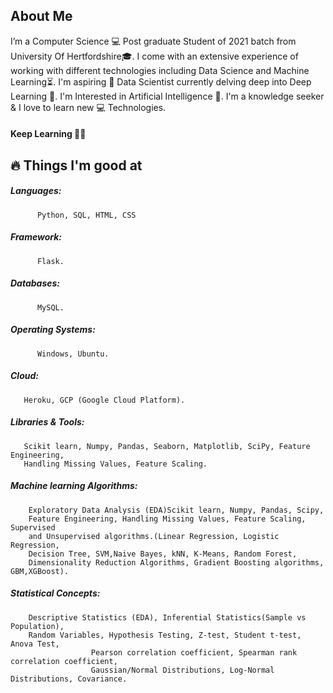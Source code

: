 ## About Me

I’m a Computer Science 💻 Post graduate Student of 2021 batch from University Of Hertfordshire🎓. I come with an extensive experience of working with different technologies including Data Science and Machine Learning⏳.
I'm aspiring 🔭️ Data Scientist currently delving deep into Deep Learning  🚂.
I'm Interested in Artificial Intelligence 🤔.
I'm a knowledge seeker & I love to learn new 💻 Technologies.

#### Keep Learning 👨‍🎓️
    
    
## 🔥 Things I'm good at
##### Languages: 
          Python, SQL, HTML, CSS

##### Framework: 
          Flask.

##### Databases: 
          MySQL.

##### Operating Systems:
          Windows, Ubuntu.

##### Cloud:
       Heroku, GCP (Google Cloud Platform).

##### Libraries & Tools:
       Scikit learn, Numpy, Pandas, Seaborn, Matplotlib, SciPy, Feature Engineering,
       Handling Missing Values, Feature Scaling.

##### Machine learning Algorithms: 
        Exploratory Data Analysis (EDA)Scikit learn, Numpy, Pandas, Scipy,
        Feature Engineering, Handling Missing Values, Feature Scaling, Supervised
        and Unsupervised algorithms.(Linear Regression, Logistic Regression,
        Decision Tree, SVM,Naive Bayes, kNN, K-Means, Random Forest,
        Dimensionality Reduction Algorithms, Gradient Boosting algorithms, GBM,XGBoost).                     

##### Statistical Concepts: 
        Descriptive Statistics (EDA), Inferential Statistics(Sample vs Population),
        Random Variables, Hypothesis Testing, Z-test, Student t-test, Anova Test,
                      Pearson correlation coefficient, Spearman rank correlation coefficient,
                      Gaussian/Normal Distributions, Log-Normal Distributions, Covariance.

